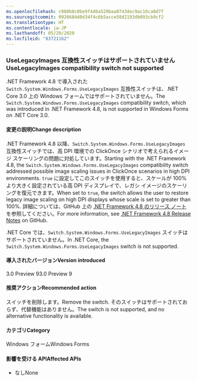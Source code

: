 ```yaml
---
ms.openlocfilehash: c980b0c0be9f4d6a529baa0743dec9ac16ca0d7f
ms.sourcegitcommit: 0926684d8d34f4c6b5acce58d2193db093cb9cf2
ms.translationtype: HT
ms.contentlocale: ja-JP
ms.lasthandoff: 05/20/2020
ms.locfileid: "83721162"
---
```

### <a name="uselegacyimages-compatibility-switch-not-supported"></a><span data-ttu-id="e3e40-101">UseLegacyImages 互換性スイッチはサポートされていません</span><span class="sxs-lookup"><span data-stu-id="e3e40-101">UseLegacyImages compatibility switch not supported</span></span>

<span data-ttu-id="e3e40-102">.NET Framework 4.8 で導入された `Switch.System.Windows.Forms.UseLegacyImages` 互換性スイッチは、.NET Core 3.0 上の Windows フォームではサポートされていません。</span><span class="sxs-lookup"><span data-stu-id="e3e40-102">The `Switch.System.Windows.Forms.UseLegacyImages` compatibility switch, which was introduced in .NET Framework 4.8, is not supported in Windows Forms on .NET Core 3.0.</span></span>

#### <a name="change-description"></a><span data-ttu-id="e3e40-103">変更の説明</span><span class="sxs-lookup"><span data-stu-id="e3e40-103">Change description</span></span>

<span data-ttu-id="e3e40-104">.NET Framework 4.8 以降、`Switch.System.Windows.Forms.UseLegacyImages` 互換性スイッチでは、高 DPI 環境での ClickOnce シナリオで考えられるイメージ スケーリングの問題に対処しています。</span><span class="sxs-lookup"><span data-stu-id="e3e40-104">Starting with the .NET Framework 4.8, the `Switch.System.Windows.Forms.UseLegacyImages` compatibility switch addressed possible image scaling issues in ClickOnce scenarios in high DPI environments.</span></span> <span data-ttu-id="e3e40-105">`true` に設定してこのスイッチを使用すると、スケールが 100% より大きく設定されている高 DPI ディスプレイで、レガシ イメージのスケーリングを復元できます。</span><span class="sxs-lookup"><span data-stu-id="e3e40-105">When set to `true`, the switch allows the user to restore legacy image scaling on high DPI displays whose scale is set to greater than 100%.</span></span> <span data-ttu-id="e3e40-106">詳細については、GitHub 上の [.NET Framework 4.8 のリリース ノート](https://github.com/microsoft/dotnet/blob/master/releases/net48/dotnet48-changes.md#clickonce)を参照してください。</span><span class="sxs-lookup"><span data-stu-id="e3e40-106">For more information, see [.NET Framework 4.8 Release Notes](https://github.com/microsoft/dotnet/blob/master/releases/net48/dotnet48-changes.md#clickonce) on GitHub.</span></span>

<span data-ttu-id="e3e40-107">.NET Core では、`Switch.System.Windows.Forms.UseLegacyImages` スイッチはサポートされていません。</span><span class="sxs-lookup"><span data-stu-id="e3e40-107">In .NET Core, the `Switch.System.Windows.Forms.UseLegacyImages` switch is not supported.</span></span>

#### <a name="version-introduced"></a><span data-ttu-id="e3e40-108">導入されたバージョン</span><span class="sxs-lookup"><span data-stu-id="e3e40-108">Version introduced</span></span>

<span data-ttu-id="e3e40-109">3.0 Preview 9</span><span class="sxs-lookup"><span data-stu-id="e3e40-109">3.0 Preview 9</span></span>

#### <a name="recommended-action"></a><span data-ttu-id="e3e40-110">推奨アクション</span><span class="sxs-lookup"><span data-stu-id="e3e40-110">Recommended action</span></span>

<span data-ttu-id="e3e40-111">スイッチを削除します。</span><span class="sxs-lookup"><span data-stu-id="e3e40-111">Remove the switch.</span></span> <span data-ttu-id="e3e40-112">そのスイッチはサポートされておらず、代替機能はありません。</span><span class="sxs-lookup"><span data-stu-id="e3e40-112">The switch is not supported, and no alternative functionality is available.</span></span>

#### <a name="category"></a><span data-ttu-id="e3e40-113">カテゴリ</span><span class="sxs-lookup"><span data-stu-id="e3e40-113">Category</span></span>

<span data-ttu-id="e3e40-114">Windows フォーム</span><span class="sxs-lookup"><span data-stu-id="e3e40-114">Windows Forms</span></span>

#### <a name="affected-apis"></a><span data-ttu-id="e3e40-115">影響を受ける API</span><span class="sxs-lookup"><span data-stu-id="e3e40-115">Affected APIs</span></span>

- <span data-ttu-id="e3e40-116">なし</span><span class="sxs-lookup"><span data-stu-id="e3e40-116">None</span></span>

<!-- 

#### Affected APIs

- Not detectable via API analysis

-->
